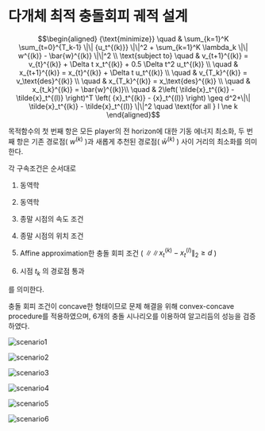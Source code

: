 # 다개체 최적 충돌회피 궤적 설계

$$\begin{aligned}
  {\text{minimize}} \quad & \sum_{k=1}^K \sum_{t=0}^{T_k-1} \|\| {u_t^{(k)}} \|\|^2 + \sum_{k=1}^K \lambda_k \|\| w^{(k)} - \bar{w}^{(k)} \|\|^2 \\
  \text{subject to} \quad & v_{t+1}^{(k)} = v_{t}^{(k)} + \Delta t x_t^{(k)} + 0.5 \Delta t^2 u_t^{(k)} \\
                    \quad & x_{t+1}^{(k)} = x_{t}^{(k)} + \Delta t u_t^{(k)} \\
                    \quad & v_{T_k}^{(k)} = v_\text{des}^{(k)} \\
                    \quad & x_{T_k}^{(k)} = x_\text{des}^{(k)} \\
                    \quad & x_{t_k}^{(k)} = \bar{w}^{(k)}\\
                    \quad & 2\left( \tilde{x}_t^{(k)} - \tilde{x}_t^{(l)} \right)^T \left( {x}_t^{(k)} - {x}_t^{(l)} \right) \geq d^2+\|\| \tilde{x}_t^{(k)} - \tilde{x}_t^{(l)} \|\|^2  \quad \text{for all } l \ne k 
\end{aligned}$$

목적함수의 첫 번째 항은 모든 player의 전 horizon에 대한 기동 에너지 최소화, 두 번째 항은 기존 경로점( $w^{(k)}$ )과 새롭게 추천된 경로점( $\bar{w}^{(k)}$ ) 사이 거리의 최소화를 의미한다.

각 구속조건은 순서대로

1. 동역학

2. 동역학

3. 종말 시점의 속도 조건

4. 종말 시점의 위치 조건

5. Affine approximation한 충돌 회피 조건 ( $\|\| x_t^{(k)} - x_t^{(l)} \|_2 \geq d$ )

6. 시점 $t_k$ 의 경로점 통과

를 의미한다.

충돌 회피 조건이 concave한 형태이므로 문제 해결을 위해 convex-concave procedure를 적용하였으며, 6개의 충돌 시나리오를 이용하여 알고리듬의 성능을 검증하였다.

![scenario1](https://user-images.githubusercontent.com/55905711/198171299-748c3f64-46f9-495d-9186-ae669f5714b2.gif)

![scenario2](https://user-images.githubusercontent.com/55905711/198171404-e9b6437d-b0d5-4ce3-b4ef-82e12ae292df.gif)

![scenario3](https://user-images.githubusercontent.com/55905711/198171416-492b407b-b5f3-4005-bc35-66fbb72803a6.gif)

![scenario4](https://user-images.githubusercontent.com/55905711/198171431-23e6160d-7096-4a39-a8bb-618bd9446008.gif)

![scenario5](https://user-images.githubusercontent.com/55905711/198171439-e27ea4da-b814-4552-9e85-00940e29cf52.gif)

![scenario6](https://user-images.githubusercontent.com/55905711/198171448-6abeddce-b6fc-423f-8e8d-ace87fad5b0f.gif)

